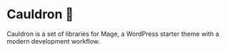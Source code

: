 # Cauldron 🧙

Cauldron is a set of libraries for Mage, a WordPress starter theme with a modern development workflow.
